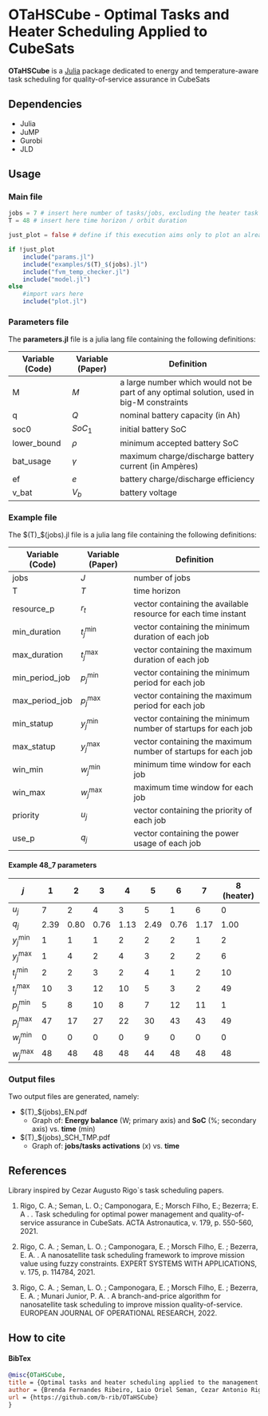 # OTaHSCube - **O**ptimal **T**asks **a**nd **H**eater **S**cheduling Applied to **Cube**Sats


**OTaHSCube** is a [Julia](http://www.julialang.org/) package dedicated to energy and temperature-aware task scheduling for quality-of-service assurance in CubeSats
 
## Dependencies

* Julia
* JuMP
* Gurobi
* JLD

## Usage
### Main file
```julia
jobs = 7 # insert here number of tasks/jobs, excluding the heater task
T = 48 # insert here time horizon / orbit duration

just_plot = false # define if this execution aims only to plot an already obtained result

if !just_plot
    include("params.jl")
    include("examples/$(T)_$(jobs).jl")
    include("fvm_temp_checker.jl")
    include("model.jl")
else
    #import vars here
    include("plot.jl")
```
 
### Parameters file
The **parameters.jl** file is a julia lang file containing the following definitions:

| Variable (Code) 	| Variable (Paper)	| Definition		|
|-------------------|-------------------|-------------------|
| M 				| $M$				| a large number which would not be part of any optimal solution, used in big-M constraints
| q 				| $Q$				| nominal battery capacity (in Ah) 
| soc0		 		| $SoC_1$			| initial battery SoC
| lower_bound		| $\rho$			| minimum accepted battery SoC
| bat_usage 		| $\gamma$			| maximum charge/discharge battery current (in Ampères)
| ef 				| $e$				| battery charge/discharge efficiency
| v_bat 			| $V_b$				| battery voltage

### Example file
The \$(T)_\$(jobs).jl file is a julia lang file containing the following definitions:

| Variable (Code) 	| Variable (Paper)	| Definition		|
|-------------------|-------------------|-------------------|
| jobs 				| $J$				| number of jobs
| T 				| $T$				| time horizon
| resource_p 		| $r_t$				| vector containing the available resource for each time instant
| min_duration 		| $t_j^{\min}$		| vector containing the minimum duration of each job
| max_duration 		| $t_j^{\max}$		| vector containing the maximum duration of each job
| min_period_job 	| $p_j^{\min}$		| vector containing the minimum period for each job
| max_period_job 	| $p_j^{\max}$		| vector containing the maximum period for each job
| min_statup 		| $y_j^{\min}$		| vector containing the minimum number of startups for each job
| max_statup 		| $y_j^{\max}$		| vector containing the maximum number of startups for each job
| win_min 			| $w_j^{\min}$		| minimum time window for each job
| win_max 			| $w_j^{\max}$		| maximum time window for each job
| priority 			| $u_j$				| vector containing the priority of each job
| use_p 			| $q_j$				| vector containing the power usage of each job


#### Example **48_7** parameters
| $j$			| 1	 	| 2	 	| 3	 	| 4	 	| 5	 	| 6	 	| 7	 	| 8 \(heater\)	|
|---------------|-------|-------|-------|-------|-------|-------|-------|---------------|
| $u_j$			| 7	 	| 2	 	| 4	 	| 3	 	| 5	 	| 1	 	| 6	 	| 0				|
| $q_j$			| 2\.39 | 0\.80 | 0\.76 | 1\.13 | 2\.49 | 0\.76 | 1\.17 | 1\.00		 	|
| $y_j^{\min}$ 	| 1	 	| 1	 	| 1	 	| 2	 	| 2	 	| 2	 	| 1	 	| 2				|
| $y_j^{\max}$ 	| 1	 	| 4	 	| 2	 	| 4	 	| 3	 	| 2	 	| 2	 	| 6				|
| $t_j^{\min}$ 	| 2	 	| 2	 	| 3	 	| 2	 	| 4	 	| 1	 	| 2	 	| 10		   	|
| $t_j^{\max}$ 	| 10	| 3	 	| 12	| 10	| 5	 	| 3	 	| 2	 	| 49		   	|
| $p_j^{\min}$  | 5	 	| 8	 	| 10	| 8	 	| 7	 	| 12	| 11	| 1				|
| $p_j^{\max}$  | 47	| 17	| 27	| 22	| 30	| 43	| 43	| 49		   	|
| $w_j^{\min}$  | 0	 	| 0	 	| 0	 	| 0	 	| 9	 	| 0	 	| 0	 	| 0				|
| $w_j^{\max}$  | 48	| 48	| 48	| 48	| 44	| 48	| 48	| 48		   	|



### Output files
 
Two output files are generated, namely:
 
* \$(T)_\$(jobs)_EN.pdf
	+ Graph of: **Energy balance** (W; primary axis) and **SoC** (%; secondary axis) vs. **time** (min)
* \$(T)_\$(jobs)_SCH_TMP.pdf
	+ Graph of: **jobs/tasks activations** ($x$) vs. **time**


## References
Library inspired by Cezar Augusto Rigo`s task scheduling papers.
 
1. Rigo, C. A.; Seman, L. O.; Camponogara, E.; Morsch Filho, E.; Bezerra; E. A . .  Task scheduling for optimal power management and quality-of-service assurance in CubeSats. ACTA Astronautica, v. 179, p. 550-560, 2021. 
 
2. Rigo, C. A. ; Seman, L. O. ; Camponogara, E. ; Morsch Filho, E. ; Bezerra, E. A. . A nanosatellite task scheduling framework to improve mission value using fuzzy constraints. EXPERT SYSTEMS WITH APPLICATIONS, v. 175, p. 114784, 2021.
 
3. Rigo, C. A. ; Seman, L. O. ; Camponogara, E. ; Morsch Filho, E. ; Bezerra, E. A. ; Munari Junior, P. A. . A branch-and-price algorithm for nanosatellite task scheduling to improve mission quality-of-service. EUROPEAN JOURNAL OF OPERATIONAL RESEARCH, 2022.

## How to cite
#### BibTex
```bibtex
@misc{OTaHSCube,
title = {Optimal tasks and heater scheduling applied to the management of CubeSats battery lifespan},
author = {Brenda Fernandes Ribeiro, Laio Oriel Seman, Cezar Antonio Rigo, Eduardo Camponogara},
url = {https://github.com/b-rib/OTaHSCube}
}
```